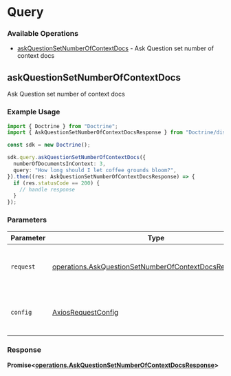# Query

### Available Operations

* [askQuestionSetNumberOfContextDocs](#askquestionsetnumberofcontextdocs) - Ask Question set number of context docs

## askQuestionSetNumberOfContextDocs

Ask Question set number of context docs

### Example Usage

```typescript
import { Doctrine } from "Doctrine";
import { AskQuestionSetNumberOfContextDocsResponse } from "Doctrine/dist/sdk/models/operations";

const sdk = new Doctrine();

sdk.query.askQuestionSetNumberOfContextDocs({
  numberOfDocumentsInContext: 3,
  query: "How long should I let coffee grounds bloom?",
}).then((res: AskQuestionSetNumberOfContextDocsResponse) => {
  if (res.statusCode == 200) {
    // handle response
  }
});
```

### Parameters

| Parameter                                                                                                                          | Type                                                                                                                               | Required                                                                                                                           | Description                                                                                                                        |
| ---------------------------------------------------------------------------------------------------------------------------------- | ---------------------------------------------------------------------------------------------------------------------------------- | ---------------------------------------------------------------------------------------------------------------------------------- | ---------------------------------------------------------------------------------------------------------------------------------- |
| `request`                                                                                                                          | [operations.AskQuestionSetNumberOfContextDocsRequestBody](../../models/operations/askquestionsetnumberofcontextdocsrequestbody.md) | :heavy_check_mark:                                                                                                                 | The request object to use for the request.                                                                                         |
| `config`                                                                                                                           | [AxiosRequestConfig](https://axios-http.com/docs/req_config)                                                                       | :heavy_minus_sign:                                                                                                                 | Available config options for making requests.                                                                                      |


### Response

**Promise<[operations.AskQuestionSetNumberOfContextDocsResponse](../../models/operations/askquestionsetnumberofcontextdocsresponse.md)>**

